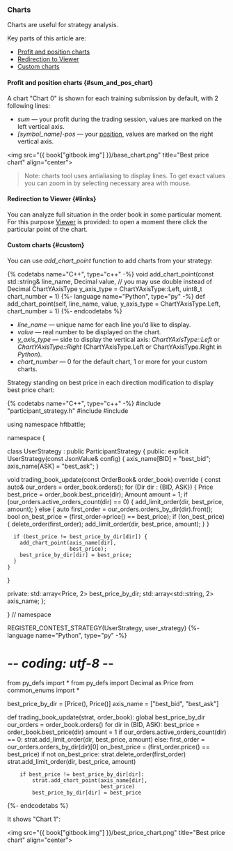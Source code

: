### Charts 

Charts are useful for strategy analysis.

Key parts of this article are:

- [Profit and position charts](#sum_and_pos_chart)
- [Redirection to Viewer](#links)
- [Custom charts](#custom)

#### Profit and position charts {#sum_and_pos_chart}

<!-- TODO(asalikhov): change Chart 0 to sth. else when changed in web system -->
A chart "Chart 0" is shown for each training submission by default, with 2 following lines:

- *sum* — your profit during the trading session, values are marked on the left vertical axis.
- *[symbol_name]-pos* — your [position](/terms.md#position), values are marked on the right vertical axis.

<img src="{{ book["gitbook.img"] }}/base_chart.png" title="Best price chart" align="center">

> Note: charts tool uses antialiasing to display lines.
> To get exact values you can zoom in by selecting necessary area with mouse.

#### Redirection to Viewer {#links}

You can analyze full situation in the order book in some particular moment.
For this purpose [Viewer](viewer.md) is provided: to open a moment there click the particular point of the chart.

#### Custom charts {#custom}

You can use *add_chart_point* function to add charts from your strategy:

{% codetabs name="C++", type="c++" -%}
void add_chart_point(const std::string& line_name,
                     Decimal value,  // you may use double instead of Decimal
                     ChartYAxisType y_axis_type = ChartYAxisType::Left,
                     uint8_t chart_number = 1)
{%- language name="Python", type="py" -%}
def add_chart_point(self,
                    line_name,
                    value,
                    y_axis_type = ChartYAxisType.Left,
                    chart_number = 1)
{%- endcodetabs %}

- *line_name* — unique name for each line you'd like to display.
- *value* — real number to be displayed on the chart.
- *y_axis_type* — side to display the vertical axis: *ChartYAxisType::Left* or *ChartYAxisType::Right* (ChartYAxisType.Left or ChartYAxisType.Right in *Python*).
- *chart_number* — 0 for the default chart, 1 or more for your custom charts.

Strategy standing on best price in each direction modification to display best price chart:

{% codetabs name="C++", type="c++" -%}
#include "participant_strategy.h"
#include <array>
#include <string>

using namespace hftbattle;

namespace {

class UserStrategy : public ParticipantStrategy {
public:
  explicit UserStrategy(const JsonValue& config) {
    axis_name[BID] = "best_bid";
    axis_name[ASK] = "best_ask";
  }

  void trading_book_update(const OrderBook& order_book) override {
    const auto& our_orders = order_book.orders();
    for (Dir dir : {BID, ASK}) {
      Price best_price = order_book.best_price(dir);
      Amount amount = 1;
      if (our_orders.active_orders_count(dir) == 0) {
        add_limit_order(dir, best_price, amount);
      } else {
        auto first_order = our_orders.orders_by_dir(dir).front();
        bool on_best_price = (first_order->price() == best_price);
        if (!on_best_price) {
          delete_order(first_order);
          add_limit_order(dir, best_price, amount);
        }
      }

      if (best_price != best_price_by_dir[dir]) {
        add_chart_point(axis_name[dir],
                        best_price);
        best_price_by_dir[dir] = best_price;
      }
    }
  }

private:
  std::array<Price, 2> best_price_by_dir;
  std::array<std::string, 2> axis_name;
};

}  // namespace

REGISTER_CONTEST_STRATEGY(UserStrategy, user_strategy)
{%- language name="Python", type="py" -%}
# -*- coding: utf-8 -*-

from py_defs import *
from py_defs import Decimal as Price
from common_enums import *

best_price_by_dir = [Price(), Price()]
axis_name = ["best_bid", "best_ask"]


def trading_book_update(strat, order_book):
    global best_price_by_dir
    our_orders = order_book.orders()
    for dir in (BID, ASK):
        best_price = order_book.best_price(dir)
        amount = 1
        if our_orders.active_orders_count(dir) == 0:
            strat.add_limit_order(dir, best_price, amount)
        else:
            first_order = our_orders.orders_by_dir(dir)[0]
            on_best_price = (first_order.price() == best_price)
            if not on_best_price:
                strat.delete_order(first_order)
                strat.add_limit_order(dir, best_price, amount)

        if best_price != best_price_by_dir[dir]:
            strat.add_chart_point(axis_name[dir],
                                  best_price)
            best_price_by_dir[dir] = best_price
{%- endcodetabs %}

It shows "Chart 1":

<img src="{{ book["gitbook.img"] }}/best_price_chart.png" title="Best price chart" align="center">
